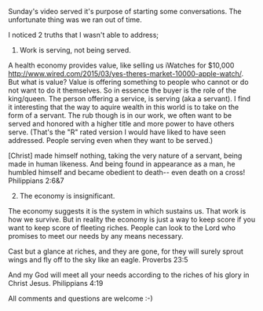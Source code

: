 Sunday's video served it's purpose of starting some conversations. The unfortunate thing was we ran out of time.

I noticed 2 truths that I wasn't able to address;

1. Work is serving, not being served.

A health economy provides value, like selling us iWatches for $10,000 http://www.wired.com/2015/03/yes-theres-market-10000-apple-watch/. But what is value? Value is offering something to people who cannot or do not want to do it themselves. So in essence the buyer is the role of the king/queen. The person offering a service, is serving (aka a servant). I find it interesting that the way to aquire wealth in this world is to take on the form of a servant. The rub though is in our work, we often want to be served and honored with a higher title and more power to have others serve. (That's the "R" rated version I would have liked to have seen addressed. People serving even when they want to be served.)

[Christ] made himself nothing, taking the very nature of a servant, being made in human likeness. And being found in appearance as a man, he humbled himself and became obedient to death-- even death on a cross! Philippians 2:6&7

2. The economy is insignificant.

The economy suggests it is the system in which sustains us. That work is how we survive. But in reality the economy is just a way to keep score if you want to keep score of fleeting riches. People can look to the Lord who promises to meet our needs by any means necessary.

Cast but a glance at riches, and they are gone, for they will surely sprout wings and fly off to the sky like an eagle. Proverbs 23:5

And my God will meet all your needs according to the riches of his glory in Christ Jesus. Philippians 4:19

All comments and questions are welcome :-)
